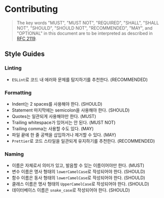 # Contributing

> The key words "MUST", "MUST NOT", "REQUIRED", "SHALL", "SHALL NOT", "SHOULD", "SHOULD NOT", "RECOMMENDED",  "MAY", and "OPTIONAL" in this document are to be interpreted as described in [RFC 2119](https://www.ietf.org/rfc/rfc2119.txt).

## Style Guides

### Linting

- `ESLint`로 코드 내 에러와 문제를 탐지하기를 추천한다. (RECOMMENDED)

### Formatting

- Indent는 2 spaces를 사용해야 한다. (SHOULD)
- Statement 마지막에는 semicolon을 사용해야 한다. (SHOULD)
- Quotes는 일관되게 사용해야만 한다. (MUST)
- Trailing whitespace가 있어서는 안 된다. (MUST NOT)
- Trailing comma는 사용할 수도 있다. (MAY)
- 파일 끝에 한 줄 공백을 삽입하거나 제거할 수 있다. (MAY)
- `Prettier`로 코드 스타일을 일관되게 유지하기를 추천한다. (RECOMMENDED)

### Naming

- 이름은 자체로서 의미가 있고, 발음할 수 있는 이름이어야만 한다. (MUST)
- 변수 이름은 명사 형태의 `lowerCamelCase`로 작성되어야 한다. (SHOULD)
- 함수 이름은 동사 형태의 `lowerCamelCase`로 작성되어야 한다. (SHOULD)
- 클래스 이름은 명사 형태의 `UpperCamelCase`로 작성되어야 한다. (SHOULD)
- 데이터베이스 이름은 `snake_case`로 작성되어야 한다. (SHOULD)
